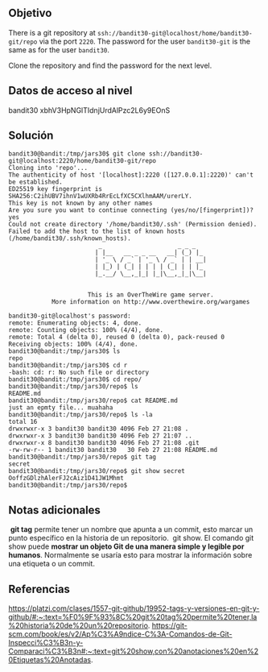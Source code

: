 
## Objetivo
There is a git repository at `ssh://bandit30-git@localhost/home/bandit30-git/repo` via the port `2220`. The password for the user `bandit30-git` is the same as for the user `bandit30`.

Clone the repository and find the password for the next level.
## Datos de acceso al nivel
bandit30
xbhV3HpNGlTIdnjUrdAlPzc2L6y9EOnS
## Solución
```
bandit30@bandit:/tmp/jars30$ git clone ssh://bandit30-git@localhost:2220/home/bandit30-git/repo
Cloning into 'repo'...
The authenticity of host '[localhost]:2220 ([127.0.0.1]:2220)' can't be established.
ED25519 key fingerprint is SHA256:C2ihUBV7ihnV1wUXRb4RrEcLfXC5CXlhmAAM/urerLY.
This key is not known by any other names
Are you sure you want to continue connecting (yes/no/[fingerprint])? yes
Could not create directory '/home/bandit30/.ssh' (Permission denied).
Failed to add the host to the list of known hosts (/home/bandit30/.ssh/known_hosts).
                         _                     _ _ _
                        | |__   __ _ _ __   __| (_) |_
                        | '_ \ / _` | '_ \ / _` | | __|
                        | |_) | (_| | | | | (_| | | |_
                        |_.__/ \__,_|_| |_|\__,_|_|\__|


                      This is an OverTheWire game server.
            More information on http://www.overthewire.org/wargames

bandit30-git@localhost's password:
remote: Enumerating objects: 4, done.
remote: Counting objects: 100% (4/4), done.
remote: Total 4 (delta 0), reused 0 (delta 0), pack-reused 0
Receiving objects: 100% (4/4), done.
bandit30@bandit:/tmp/jars30$ ls
repo
bandit30@bandit:/tmp/jars30$ cd r
-bash: cd: r: No such file or directory
bandit30@bandit:/tmp/jars30$ cd repo/
bandit30@bandit:/tmp/jars30/repo$ ls
README.md
bandit30@bandit:/tmp/jars30/repo$ cat README.md
just an epmty file... muahaha
bandit30@bandit:/tmp/jars30/repo$ ls -la
total 16
drwxrwxr-x 3 bandit30 bandit30 4096 Feb 27 21:08 .
drwxrwxr-x 3 bandit30 bandit30 4096 Feb 27 21:07 ..
drwxrwxr-x 8 bandit30 bandit30 4096 Feb 27 21:08 .git
-rw-rw-r-- 1 bandit30 bandit30   30 Feb 27 21:08 README.md
bandit30@bandit:/tmp/jars30/repo$ git tag
secret
bandit30@bandit:/tmp/jars30/repo$ git show secret
OoffzGDlzhAlerFJ2cAiz1D41JW1Mhmt
bandit30@bandit:/tmp/jars30/repo$
```
## Notas adicionales
 **git tag** permite tener un nombre que apunta a un commit, esto marcar un punto específico en la historia de un repositorio.
 git show. El comando git show puede **mostrar un objeto Git de una manera simple y legible por humanos**. Normalmente se usaría esto para mostrar la información sobre una etiqueta o un commit.
## Referencias 
https://platzi.com/clases/1557-git-github/19952-tags-y-versiones-en-git-y-github/#:~:text=%F0%9F%93%8C%20git%20tag%20permite%20tener,la%20historia%20de%20un%20repositorio.
https://git-scm.com/book/es/v2/Ap%C3%A9ndice-C%3A-Comandos-de-Git-Inspecci%C3%B3n-y-Comparaci%C3%B3n#:~:text=git%20show,con%20anotaciones%20en%20Etiquetas%20Anotadas.